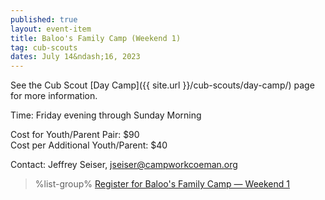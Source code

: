```yaml
---
published: true
layout: event-item
title: Baloo's Family Camp (Weekend 1)
tag: cub-scouts
dates: July 14&ndash;16, 2023
---
```


See the Cub Scout [Day Camp]({{ site.url }}/cub-scouts/day-camp/) page for more information.

Time: Friday evening through Sunday Morning

Cost for Youth/Parent Pair: $90<br>
Cost per Additional Youth/Parent: $40

Contact: Jeffrey Seiser, [jseiser@campworkcoeman.org](mailto:jseiser@campworkcoeman.org)

> %list-group%
> <a href="https://scoutingevent.com/066-68043" class="list-group-item">Register for Baloo's Family Camp &mdash; Weekend 1</a>
